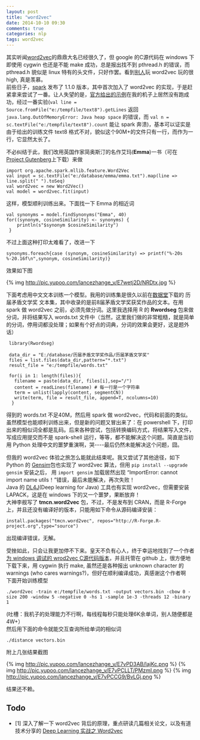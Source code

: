 ```yaml
---
layout: post
title: "word2vec"
date: 2014-10-10 09:30
comments: true
categories: nlp
tags: word2vec
---
```

其实听闻[word2vec](http://code.google.com/p/word2vec/)的鼎鼎大名已经很久了<!--more-->，但 google 的C源代码在 windows 下即使用 cygwin 也还是不能 make 成功，总是报出找不到 pthread.h 的错误，而 pthread.h 貌似是 linux 特有的头文件，只好作罢。看到[别人](http://blog.csdn.net/zhoubl668/article/details/24314769)玩 word2vec 玩的很 high, 真是羡慕。  
前些日子，[spark](https://spark.apache.org/) 发布了 1.1.0 版本，其中首次加入了 word2vec 的实现，于是赶紧拿来尝试了一番。让人失望的是，[官方给出的示例](http://people.apache.org/~pwendell/spark-1.1.0-snapshot2-docs/mllib-feature-extraction.html)在我的机子上居然没有跑成功，经过一番实验(`val line = Source.fromFile("e:/tempfile/text8").getLines` 返回 `java.lang.OutOfMemoryError: Java heap space` 的错误，而 `val n = sc.textFile("e:/tempfile/text8").count` 能让 spark 奔溃)，基本可以证实是由于给出的训练文件 text8 格式不对，貌似这个90M+的文件只有一行，而作为一行，它显然太长了。    

不必纠结于此，我们改用英国作家简奥斯汀的名作艾玛(**Emma**)一书（可在 [Project Gutenberg](http://www.gutenberg.org/)上下载）来做

    import org.apache.spark.mllib.feature.Word2Vec
    val input = sc.textFile("e:/database/emma/emma.txt").map(line => line.split(" ").toSeq)  
    val word2vec = new Word2Vec()
    val model = word2vec.fit(input)  

这样，模型顺利训练出来。下面找一下 Emma 的相近词  

    val synonyms = model.findSynonyms("Emma", 40)
    for((synonym, cosineSimilarity) <- synonyms) {
        println(s"$synonym $cosineSimilarity")
     }

不过上面这种打印太难看了，改进一下 

    synonyms.foreach{case (synonym, cosineSimilarity) => printf("%-20s %-20.16f\n",synonym, cosineSimilarity)}

效果如下图

{% img http://pic.yupoo.com/lancezhange_v/E7wetj2D/NRDtx.jpg %}  

下面考虑用中文文本训练一个模型。我用的训练集是很久以前在[数据堂](http://datatang.com/)下载的 历届矛盾文学奖 文本集，其中收录的是前8届茅盾文学奖获奖作品的文本。在用 spark 做 word2vec 之前，必须先做分词。这里我选择用 R 的 **Rwordseg** 包来做分词，并将结果写入 words.txt 文件中（当然，这里我们做的非常粗糙，就是简单的分词，停用词都没处理；如果有个好点的词典，分词的效果会更好，这是题外话）
     
     library(Rwordseg)
     
     data_dir = "E:/database/历届矛盾文学奖作品/历届茅盾文学奖"
     files = list.files(data_dir,pattern="*.txt")
     result_file = "e:/tempfile/words.txt"
     
     for(i in 1: length(files)){
       filename = paste(data_dir, files[i],sep="/")
       content = readLines(filename) # 每一行是一个字符串
       term = unlist(lapply(content, segmentCN))
       write(term, file = result_file, append=T, ncolumns=10)
      }

得到的 words.txt 不足40M，然后用 spark 做 word2vec，代码和前面的类似。  
虽然模型也能顺利训练出来，但是新的问题又冒出来了：在 powershell 下，打印出来的相似词全都是乱码。后来各种尝试，包括转换编码方式，将结果写入文件，写成应用提交而不是 spark-shell 运行，等等，都不能解决这个问题。简直是当初用 Python 处理中文的噩梦重演啊，哭----最后仍然未能解决这个问题，囧。  

但我的 word2vec 体验之旅怎么能就此结束呢。我又尝试了其他途径，如下    
Python 的 [Gensim](http://radimrehurek.com/gensim/models/word2vec.html)包也实现了 word2vec 算法，但用  `pip install --upgrade gensim` 安装之后， 用 `import gensim` 加载居然出现  “ImportError: cannot import name utils！”错误，最后未能解决，再次失败！  
Java 的 [DL4J](http://deeplearning4j.org/compare-dl4j-torch7-pylearn.html)(Deep learning for Java) 工具也有实现 word2vec，但需要安装 LAPACK，这是在 windows 下的又一个噩梦，果断放弃！  
大神李舰写了 **tmcn.word2vec** 包，不过，不是发布到 CRAN，而是 R-Forge 上，并且还没有编译好的版本，只能用如下命令从源码编译安装：

    install.packages("tmcn.word2vec", repos="http://R-Forge.R-project.org",type="source")

出现编译错误，无解。  

受挫如此，只会让我更加停不下来。皇天不负有心人，终于幸运地找到了一个作者[为 windows 调试的 wrod2vec C源代码版本](https://github.com/zhangyafeikimi/word2vec-win32)，并且托管在 github 上，很方便地下载下来，用 cygwin 执行 make, 虽然还是各种报出 unknown character 的 warnings (who cares warnings?)，但好在顺利编译成功，真感谢这个作者啊  
下面开始训练模型

    ./word2vec -train e:/tempfile/words.txt -output vectors.bin -cbow 0 -size 200 -window 5 -negative 0 -hs 1 -sample 1e-3 -threads 12 -binary 1  

(吐槽：我机子的处理能力不行啊，每线程每秒只能处理6K余单词，别人随便都是4W+）  
然后用下面的命令就能交互查询所给单词的相似词

    ./distance vectors.bin

附上几张结果截图  

{% img http://pic.yupoo.com/lancezhange_v/E7vPD3AB/lajKc.png %}
{% img http://pic.yupoo.com/lancezhange_v/E7vPCLLT/PMzmI.png %}
{% img http://pic.yupoo.com/lancezhange_v/E7vPCCG9/BvLGj.png %}

结果还不赖。  

## Todo  
- [1] 深入了解一下 word2vec 背后的原理，重点研读几篇相关论文，以及有道技术分享的 [Deep Learning 实战之 Word2vec](http://techblog.youdao.com/?p=915)

  





